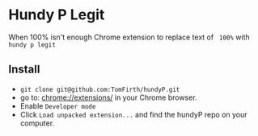 # Hundy P Legit

When 100% isn't enough
Chrome extension to replace text of ` 100%` with ` hundy p legit`

## Install

- `git clone git@github.com:TomFirth/hundyP.git`
- go to: [chrome://extensions/](chrome://extensions/) in your Chrome browser.
- Enable `Developer mode`
- Click `Load unpacked extension...` and find the hundyP repo on your computer.